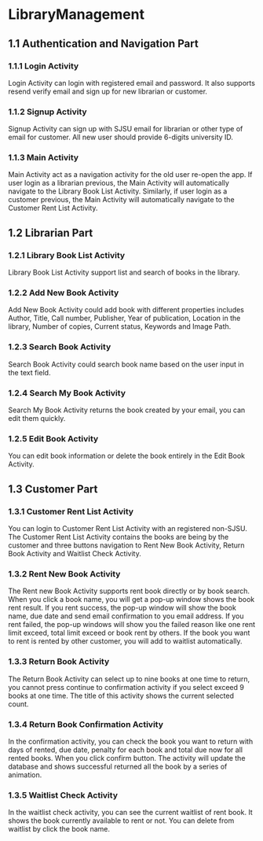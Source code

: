 # LibraryManagement
## 1.1	Authentication and Navigation Part
### 1.1.1	 Login Activity
Login Activity can login with registered email and password. It also supports resend verify email and sign up for new librarian or customer.

### 1.1.2	 Signup Activity
Signup Activity can sign up with SJSU email for librarian or other type of email for customer. All new user should provide 6-digits university ID.

### 1.1.3	 Main Activity
Main Activity act as a navigation activity for the old user re-open the app. If user login as a librarian previous, the Main Activity will automatically navigate to the Library Book List Activity. Similarly, if user login as a customer previous, the Main Activity will automatically navigate to the Customer Rent List Activity.

## 1.2	Librarian Part
### 1.2.1	 Library Book List Activity
Library Book List Activity support list and search of books in the library.

### 1.2.2	 Add New Book Activity
Add New Book Activity could add book with different properties includes Author, Title, Call number, Publisher, Year of publication, Location in the library, Number of copies, Current status, Keywords and Image Path.

### 1.2.3	 Search Book Activity
Search Book Activity could search book name based on the user input in the text field.

### 1.2.4	 Search My Book Activity
Search My Book Activity returns the book created by your email, you can edit them quickly.

### 1.2.5	 Edit Book Activity
You can edit book information or delete the book entirely in the Edit Book Activity.

## 1.3	Customer Part
### 1.3.1	 Customer Rent List Activity
You can login to Customer Rent List Activity with an registered non-SJSU. The Customer Rent List Activity contains the books are being by the customer and three buttons navigation to Rent New Book Activity, Return Book Activity and Waitlist Check Activity.

### 1.3.2	 Rent New Book Activity
The Rent new Book Activity supports rent book directly or by book search. When you click a book name, you will get a pop-up window shows the book rent result. If you rent success, the pop-up window will show the book name, due date and send email confirmation to you email address. If you rent failed, the pop-up windows will show you the failed reason like one rent limit exceed, total limit exceed or book rent by others. If the book you want to rent is rented by other customer, you will add to waitlist automatically.

### 1.3.3	 Return Book Activity
The Return Book Activity can select up to nine books at one time to return, you cannot press continue to confirmation activity if you select exceed 9 books at one time. The title of this activity shows the current selected count.

### 1.3.4	 Return Book Confirmation Activity
In the confirmation activity, you can check the book you want to return with days of rented, due date, penalty for each book and total due now for all rented books. When you click confirm button. The activity will update the database and shows successful returned all the book by a series of animation.

### 1.3.5	 Waitlist Check Activity
In the waitlist check activity, you can see the current waitlist of rent book. It shows the book currently available to rent or not. You can delete from waitlist by click the book name.
